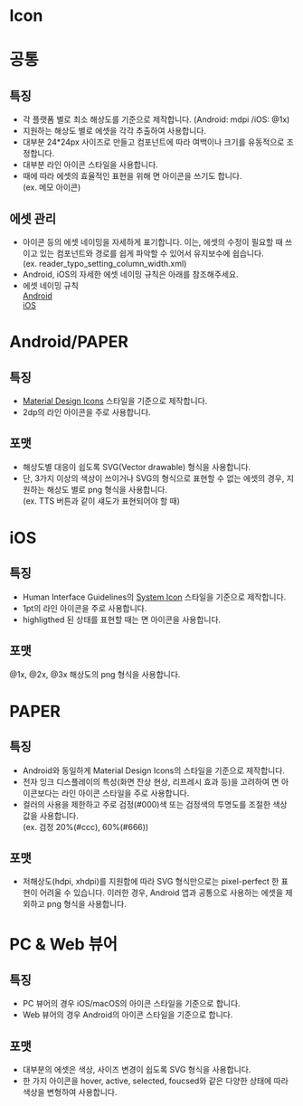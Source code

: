 # Icon

# 공통

## 특징
* 각 플랫폼 별로 최소 해상도를 기준으로 제작합니다. (Android: mdpi /iOS: @1x) 
* 지원하는 해상도 별로 에셋을 각각 추출하여 사용합니다.
* 대부분 24*24px 사이즈로 만들고 컴포넌트에 따라 여백이나 크기를 유동적으로 조정합니다.
* 대부분 라인 아이콘 스타일을 사용합니다. 
* 때에 따라 에셋의 효율적인 표현을 위해 면 아이콘을 쓰기도 합니다. <br>
(ex. 메모 아이콘)

## 에셋 관리
* 아이콘 등의 에셋 네이밍을 자세하게 표기합니다. 이는, 에셋의 수정이 필요할 때 쓰이고 있는 컴포넌트와 경로를 쉽게 파악할 수 있어서 유지보수에 쉽습니다. <br>
    (ex. reader_typo_setting_column_width.xml)
* Android, iOS의 자세한 에셋 네이밍 규칙은 아래를 참조해주세요.
* 에셋 네이밍 규칙 <br>
    [Android](https://github.com/ridi/style-guide/tree/master/Android#%EB%A6%AC%EC%86%8C%EC%8A%A4-%EB%84%A4%EC%9D%B4%EB%B0%8D) <br>
    [iOS](https://github.com/ridi/style-guide/tree/master/iOS#%EB%A6%AC%EB%94%94-%EB%A6%AC%EC%86%8C%EC%8A%A4-%EB%84%A4%EC%9D%B4%EB%B0%8D)


# Android/PAPER

## 특징
* [Material Design Icons](https://material.io/tools/icons/?style=baseline) 스타일을 기준으로 제작합니다.
* 2dp의 라인 아이콘을 주로 사용합니다. 

## 포맷
* 해상도별 대응이 쉽도록 SVG(Vector drawable) 형식을 사용합니다.
* 단, 3가지 이상의 색상이 쓰이거나 SVG의 형식으로 표현할 수 없는 에셋의 경우, 지원하는 해상도 별로 png 형식을 사용합니다.<br>
    (ex. TTS 버튼과 같이 섀도가 표현되어야 할 때)


# iOS

## 특징
* Human Interface Guidelines의 [System Icon](https://developer.apple.com/ios/human-interface-guidelines/icons-and-images/system-icons/) 스타일을 기준으로 제작합니다. 
* 1pt의 라인 아이콘을 주로 사용합니다.
* highligthed 된 상태를 표현할 때는 면 아이콘을 사용합니다.

## 포맷
@1x, @2x, @3x 해상도의 png 형식을 사용합니다.


# PAPER

## 특징
* Android와 동일하게 Material Design Icons의 스타일을 기준으로 제작합니다.
* 전자 잉크 디스플레이의 특성(화면 잔상 현상, 리프레시 효과 등)을 고려하여 면 아이콘보다는 라인 아이콘 스타일을 주로 사용합니다.
* 컬러의 사용을 제한하고 주로 검정(#000)색 또는 검정색의 투명도를 조절한 색상 값을 사용합니다. <br>
    (ex. 검정 20%(#ccc), 60%(#666)) 

## 포맷
* 저해상도(hdpi, xhdpi)를 지원함에 따라 SVG 형식만으로는 pixel-perfect 한 표현이 어려울 수 있습니다. 이러한 경우, Android 앱과 공통으로 사용하는 에셋을 제외하고 png 형식을 사용합니다.


# PC & Web 뷰어

## 특징
* PC 뷰어의 경우 iOS/macOS의 아이콘 스타일을 기준으로 합니다.
* Web 뷰어의 경우 Android의 아이콘 스타일을 기준으로 합니다.

## 포맷
* 대부분의 에셋은 색상, 사이즈 변경이 쉽도록 SVG 형식을 사용합니다.
* 한 가지 아이콘을 hover, active, selected, foucsed와 같은 다양한 상태에 따라 색상을 변형하여 사용합니다. 
